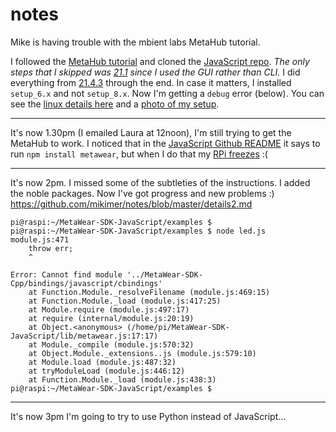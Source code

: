 # notes

Mike is having trouble with the mbient labs MetaHub tutorial.

I followed the [MetaHub tutorial](https://mbientlab.com/tutorials/MetaHub.html) and cloned the [JavaScript repo](https://github.com/mbientlab/MetaCloud-SDK-JavaScript). _The only steps that I skipped was [21.1](https://mbientlab.com/tutorials/MetaHub.html#setup-your-hub) since I used the GUI rather than CLI._ I did everything from [21.4.3](https://mbientlab.com/tutorials/MetaHub.html#build-your-own-hub) through the end. In case it matters, I installed `setup_6.x` and not `setup_8.x`. Now I'm getting a `debug` error (below). You can see the [linux details here](https://github.com/mikimer/notes/blob/master/details.md) and a [photo of my setup](https://github.com/mikimer/notes/blob/master/IMG_1393.JPG).

-------

It's now 1.30pm (I emailed Laura at 12noon), I'm still trying to get the MetaHub to work.
I noticed that in the [JavaScript Github README](https://github.com/mbientlab/MetaWear-SDK-JavaScript) it says to run `npm install metawear`, but when I do that my [RPi freezes](https://github.com/mikimer/notes/blob/master/IMG_1530.JPG) :(

-----

It's now 2pm. I missed some of the subtleties of the instructions. I added the noble packages. Now I've got progress and new problems :)
https://github.com/mikimer/notes/blob/master/details2.md 

```
pi@raspi:~/MetaWear-SDK-JavaScript/examples $ 
pi@raspi:~/MetaWear-SDK-JavaScript/examples $ node led.js 
module.js:471
    throw err;
    ^

Error: Cannot find module '../MetaWear-SDK-Cpp/bindings/javascript/cbindings'
    at Function.Module._resolveFilename (module.js:469:15)
    at Function.Module._load (module.js:417:25)
    at Module.require (module.js:497:17)
    at require (internal/module.js:20:19)
    at Object.<anonymous> (/home/pi/MetaWear-SDK-JavaScript/lib/metawear.js:17:17)
    at Module._compile (module.js:570:32)
    at Object.Module._extensions..js (module.js:579:10)
    at Module.load (module.js:487:32)
    at tryModuleLoad (module.js:446:12)
    at Function.Module._load (module.js:438:3)
pi@raspi:~/MetaWear-SDK-JavaScript/examples $ 

```

----

It's now 3pm
I'm going to try to use Python instead of JavaScript...
